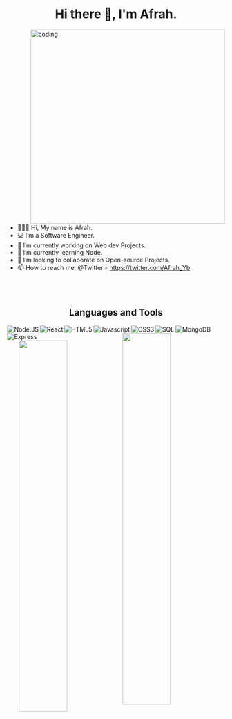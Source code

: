 
<body>
<h1 align="center"> Hi there 👋, I'm Afrah.</h1>

<img align="right" alt="coding" width="450" src="https://www.bounteous.com/sites/default/files/insights/2022-04/previews/the-google-analytics-syllabus_web.png">
<img alt="" src=""/>
<!--
**AfrahYb/AfrahYb** is a ✨ _special_ ✨ repository because its `README.md` (this file) appears on your GitHub profile.
Here are some ideas to get you started
- 💬 Ask me about Websites.
-->


- 👩🏽‍💻 Hi, My name is Afrah.
- 💻  I’m a Software Engineer.
- 🔭 I’m currently working on Web dev Projects.
- 🌱 I’m currently learning Node.
- 👯 I’m looking to collaborate on Open-source Projects.
- 📫 How to reach me: @Twitter - https://twitter.com/Afrah_Yb
<br>
<br>
<h2 align="center"> Languages and Tools</h2>

<img alt="" src=""/>
<img align ="left" alt="Node.JS" src="http://img.shields.io/badge/node.js-%23438530.svg?style=for-the-badge&logoColor=white"/>
<img align ="left" alt="React" src="https://img.shields.io/badge/react-%2320232a.svg?style=for-the-badge&logo=react&logoColor=%2361DAFB"/>
<img align ="left" alt ="HTML5" src="https://img.shields.io/badge/html5-%23E34F26.svg?style=for-the-badge&logo=html5&logoColor=white"/>
<img align ="left" alt ="Javascript" src="https://img.shields.io/badge/javascript-%23323330.svg?style=for-the-badge&logo=javascript&logoColor=%23F7DF1E"/>
<img align ="left" alt="CSS3" src="https://img.shields.io/badge/css3-%231572B6.svg?style=for-the-badge&logo=css3&logoColor=white"/>
<img align ="left" alt="SQL" src="https://img.shields.io/badge/mysql-%2300f.svg?style=for-the-badge&logo=mysql&logoColor=white"/>
<img align ="left" alt="MongoDB" src= "https://img.shields.io/badge/MongoDB-%234ea94b.svg?style=for-the-badge&logo=mongodb&logoColor=white"/>
<img align ="left" alt="Express" src="https://img.shields.io/badge/express.js-%23404d59.svg?style=for-the-badge&logo=express&logoColor=%2361DAFB"/>
<img alt="" src=""/>
<img alt="" src=""/>

</body>

<footer>
<img align ="right" width="47%" src="https://github-readme-stats.vercel.app/api?username=AfrahYb&show_icons=true&theme=radical"/>
<img align ="right" width= "47%" src="https://github-readme-stats.vercel.app/api/top-langs/?username=AfrahYb&layout=compact"/>
</footer>

